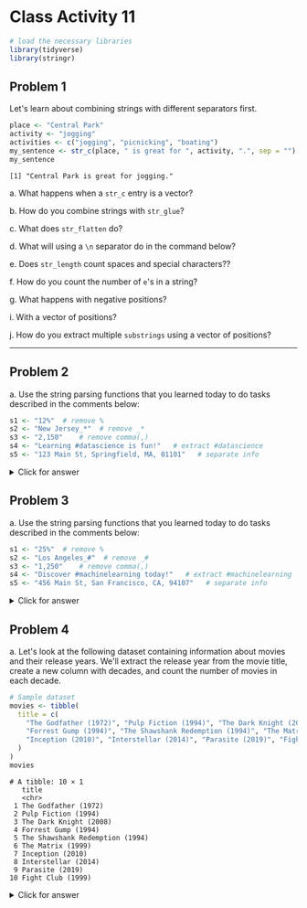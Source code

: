 # Class Activity 11


```r
# load the necessary libraries
library(tidyverse)
library(stringr)
```


## Problem 1

Let's learn about combining strings with different separators first.


```r
place <- "Central Park"
activity <- "jogging"
activities <- c("jogging", "picnicking", "boating")
my_sentence <- str_c(place, " is great for ", activity, ".", sep = "")
my_sentence
```

```
[1] "Central Park is great for jogging."
```


a. What happens when a `str_c` entry is a vector?

<!--

<details>
<summary class="answer">Click for answer</summary>


*Answer:* When an entry in `str_c` is a vector, it will combine the strings with each element of the vector, creating multiple combined strings.


```r
my_sentences <- str_c(place, " is great for ", activities, ".", sep = "")
my_sentences
```

```
[1] "Central Park is great for jogging."   
[2] "Central Park is great for picnicking."
[3] "Central Park is great for boating."   
```

</details>

-->

b. How do you combine strings with `str_glue`?

<!--

<details>
<summary class="answer">Click for answer</summary>


*Answer:* You can combine strings with `str_glue` using curly braces `{}` to insert variables directly into the string.



```r
my_sentence <- str_glue("{place} is great for {activity}.")
my_sentence
```

```
Central Park is great for jogging.
```

```r
my_sentences1 <- str_glue("{place} is great for {activities}.")
my_sentences1
```

```
Central Park is great for jogging.
Central Park is great for picnicking.
Central Park is great for boating.
```

</details>

-->


c. What does `str_flatten` do?

<!--

<details>
<summary class="answer">Click for answer</summary>

*Answer:* `str_flatten` collapses a character vector into a single string by concatenating the elements with a specified separator.



```r
str_flatten(my_sentences, collapse = " and ")
```

```
[1] "Central Park is great for jogging. and Central Park is great for picnicking. and Central Park is great for boating."
```

</details>

-->


d. What will using a `\n` separator do in the command below?

<!--

<details>
<summary class="answer">Click for answer</summary>

*Answer:* Using a `\n` separator in the command will insert a newline character between the strings being combined, making them display on separate lines when printed.



```r
p <- str_c(place, " is great for ", activity, sep = "\n")
writeLines(p)
```

```
Central Park
 is great for 
jogging
```

</details>

-->

e. Does `str_length` count spaces and special characters??

<!--

<details>
<summary class="answer">Click for answer</summary>

*Answer:* Yes, `str_length` counts spaces and special characters as part of the string's length.



```r
p
```

```
[1] "Central Park\n is great for \njogging"
```

```r
str_length(p)
```

```
[1] 35
```

</details>

-->

f. How do you count the number of `e`'s in a string?

<!--
<details>
<summary class="answer">Click for answer</summary>

*Answer:* You can count the number of `e`'s in a string using `str_count` with a pattern that matches the character 'e'.



```r
text <- "The quick brown fox jumps over the lazy dog."
pattern <- "e"
vowel_count <- str_count(text, pattern)
vowel_count
```

```
[1] 3
```

</details>

-->

g. What happens with negative positions?

<!--

<details>
<summary class="answer">Click for answer</summary>

*Answer:* Negative positions in `str_sub` count the positions from the end of the string rather than from the beginning.



```r
str_sub(my_sentence, start = -3, end = -1)
```

```
[1] "ng."
```

</details>

h. How do you extract a `substring` with positive and negative positions?

<details>
<summary class="answer">Click for answer</summary>

*Answer:* You can extract a `substring` with positive and negative positions using `str_sub` and specifying the start and end positions with either positive or negative numbers.



```r
my_sentence <- "Central Park is great for jogging."
positive_substr <- str_sub(my_sentence, start = 1, end = 12)
negative_substr <- str_sub(my_sentence, start = -8, end = -1)
positive_substr
```

```
[1] "Central Park"
```

```r
negative_substr
```

```
[1] "jogging."
```

</details>

-->

i. With a vector of positions?

<!--

<details>
<summary class="answer">Click for answer</summary>

*Answer:* Using a vector of positions with `str_sub` will extract `substrings` starting and ending at the specified positions in the vector.



```r
str_sub(my_sentence, start = c(1, 9), end = c(4, 15))
```

```
[1] "Cent"    "Park is"
```

</details>

-->

j. How do you extract multiple `substrings` using a vector of positions?


<!--
<details>
<summary class="answer">Click for answer</summary>

*Answer:* You can extract multiple `substrings` using a vector of positions with `str_sub` by specifying the start and end positions in separate vectors.



```r
my_sentence <- "Central Park is great for jogging."
substrs <- str_sub(my_sentence, start = c(1, 14, 24), end = c(12, 19, 30))
substrs
```

```
[1] "Central Park" "is gre"       "or jogg"     
```

</details>

-->

-----------------------------------------------------------------------

## Problem 2

a. Use the string parsing functions that you learned today to do tasks described in the comments below: 


```r
s1 <- "12%"  # remove %
s2 <- "New Jersey_*"  # remove _*
s3 <- "2,150"    # remove comma(,)
s4 <- "Learning #datascience is fun!"   # extract #datascience
s5 <- "123 Main St, Springfield, MA, 01101"   # separate info
```

<details>
<summary class="answer">Click for answer</summary>


```r
# Cleaning steps
s1_clean <- str_replace(s1, "%", "")
s2_clean <- str_replace(s2, "_\\*", "")
s3_clean <- str_replace(s3, ",", "")
s4_clean <- str_extract(s4, "#\\w+")
s5_clean <- str_split(s5, ",\\s?")

# Print cleaned strings
s1_clean
```

```
[1] "12"
```

```r
s2_clean
```

```
[1] "New Jersey"
```

```r
s3_clean
```

```
[1] "2150"
```

```r
s4_clean
```

```
[1] "#datascience"
```

```r
s5_clean
```

```
[[1]]
[1] "123 Main St" "Springfield" "MA"          "01101"      
```

</details>

## Problem 3

a. Use the string parsing functions that you learned today to do tasks described in the comments below: 


```r
s1 <- "25%"  # remove %
s2 <- "Los Angeles_#"  # remove _#
s3 <- "1,250"    # remove comma(,)
s4 <- "Discover #machinelearning today!"   # extract #machinelearning
s5 <- "456 Main St, San Francisco, CA, 94107"   # separate info
```


<details>
<summary class="answer">Click for answer</summary>



```r
# Cleaning steps
s1_clean <- str_replace(s1, "%", "")
s2_clean <- str_replace(s2, "_#", "")
s3_clean <- str_replace(s3, ",", "")
s4_clean <- str_extract(s4, "#\\w+")
s5_clean <- str_split(s5, ",\\s?")

# Print cleaned strings
s1_clean
```

```
[1] "25"
```

```r
s2_clean
```

```
[1] "Los Angeles"
```

```r
s3_clean
```

```
[1] "1250"
```

```r
s4_clean
```

```
[1] "#machinelearning"
```

```r
s5_clean
```

```
[[1]]
[1] "456 Main St"   "San Francisco" "CA"           
[4] "94107"        
```

</details>

## Problem 4

a. Let's look at the following dataset containing information about movies and their release years. We'll extract the release year from the movie title, create a new column with decades, and count the number of movies in each decade.




```r
# Sample dataset
movies <- tibble(
  title = c(
    "The Godfather (1972)", "Pulp Fiction (1994)", "The Dark Knight (2008)",
    "Forrest Gump (1994)", "The Shawshank Redemption (1994)", "The Matrix (1999)",
    "Inception (2010)", "Interstellar (2014)", "Parasite (2019)", "Fight Club (1999)"
  )
)
movies
```

```
# A tibble: 10 × 1
   title                          
   <chr>                          
 1 The Godfather (1972)           
 2 Pulp Fiction (1994)            
 3 The Dark Knight (2008)         
 4 Forrest Gump (1994)            
 5 The Shawshank Redemption (1994)
 6 The Matrix (1999)              
 7 Inception (2010)               
 8 Interstellar (2014)            
 9 Parasite (2019)                
10 Fight Club (1999)              
```

<details>
<summary class="answer">Click for answer</summary>


```r
# Processing the dataset
movies_processed <- movies %>%
  mutate(
    release_year = as.integer(str_extract(title, "\\d{4}")),
    decade = floor(release_year / 10) * 10
  ) %>%
  count(decade) %>%
  rename(num_movies = n)

# Print the processed dataset
movies_processed
```

```
# A tibble: 4 × 2
  decade num_movies
   <dbl>      <int>
1   1970          1
2   1990          5
3   2000          1
4   2010          3
```

</details>
